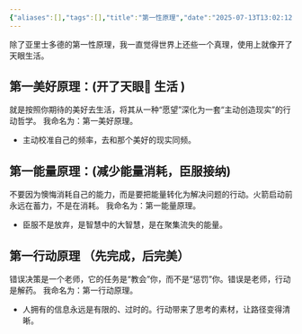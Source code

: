 ```yaml
---
{"aliases":[],"tags":[],"title":"第一性原理","date":"2025-07-13T13:02:12+08:00","date_modify":"2025-07-13T19:33:01+08:00","dg-publish":true,"permalink":"/Publish/05_个人思考/第一性原理/","dgPassFrontmatter":true,"created":"2025-07-13T13:02:12+08:00","updated":"2025-07-13T19:33:01+08:00"}
---
```


除了亚里士多德的第一性原理，我一直觉得世界上还些一个真理，使用上就像开了天眼生活。

## 第一美好原理：(开了天眼👀 生活 )

就是按照你期待的美好去生活，将其从一种“愿望”深化为一套“主动创造现实”的行动哲学。
我命名为：第一美好原理。

- 主动校准自己的频率，去和那个美好的现实同频。

## 第一能量原理：(减少能量消耗，臣服接纳)

不要因为懊悔消耗自己的能力，而是要把能量转化为解决问题的行动。火箭启动前永远在蓄力，不是在消耗。
我命名为：第一能量原理。

- 臣服不是放弃，是智慧中的大智慧，是在聚集流失的能量。

## 第一行动原理 （先完成，后完美）

错误决策是一个老师，它的任务是“教会”你，而不是“惩罚”你。错误是老师，行动是解药。
我命名为：第一行动原理。

- 人拥有的信息永远是有限的、过时的。行动带来了思考的素材，让路径变得清晰。
